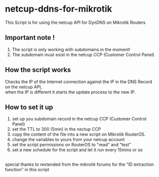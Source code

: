 # netcup-ddns-for-mikrotik
This Script is for using the netcup API for DynDNS on Mikrotik Routers
<br>
## Important note !
1. The script is only working with subdomains in the moment!
2. The subdomain must exist in the netcup CCP (Customer Control Panel)

## How the script works
Checks the IP of the Internet connection against the IP in the DNS Record on the netcup API,
<br>
when the IP is different it starts the update process to the new IP.

## How to set it up
1. set up you subdomain record in the netcup CCP (Customer Control Panel)
2. set the TTL to 300 (5min) in the nectup CCP
3. copy the content of the file into a new script on Mikrotik RouterOS.
4. change the variables to yours from your netcup account
5. set the script permissions on RouterOS to "read" and "test"
6. set a new schedule for the script and let it run every 15mins or so

<!-- <p> -->
<br>
<!-- <p> -->
special thanks to rextended from the mikrotik forums for the "ID extraction function" in this script

